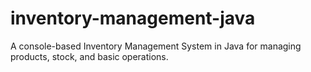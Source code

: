 # inventory-management-java
A console-based Inventory Management System in Java for managing products, stock, and basic operations.
